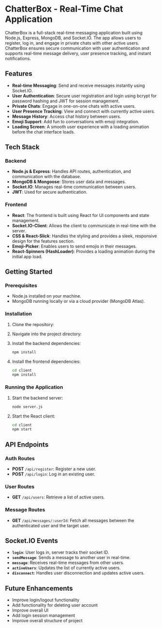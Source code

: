 # ChatterBox - Real-Time Chat Application

ChatterBox is a full-stack real-time messaging application built using Node.js, Express, MongoDB, and Socket.IO. The app allows users to register, log in, and engage in private chats with other active users. ChatterBox ensures secure communication with user authentication and supports real-time message delivery, user presence tracking, and instant notifications.

## Features

- **Real-time Messaging**: Send and receive messages instantly using Socket.IO.
- **User Authentication**: Secure user registration and login using bcrypt for password hashing and JWT for session management.
- **Private Chats**: Engage in one-on-one chats with active users.
- **User Presence Tracking**: View and connect with currently active users.
- **Message History**: Access chat history between users.
- **Emoji Support**: Add fun to conversations with emoji integration.
- **Loading Screen**: A smooth user experience with a loading animation before the chat interface loads.

## Tech Stack

### Backend
- **Node.js & Express**: Handles API routes, authentication, and communication with the database.
- **MongoDB & Mongoose**: Stores user data and messages.
- **Socket.IO**: Manages real-time communication between users.
- **JWT**: Used for secure authentication.

### Frontend
- **React**: The frontend is built using React for UI components and state management.
- **Socket.IO-Client**: Allows the client to communicate in real-time with the server.
- **CSS & React-Slick**: Handles the styling and provides a sleek, responsive design for the features section.
- **Emoji-Picker**: Enables users to send emojis in their messages.
- **React-Spinners (HashLoader)**: Provides a loading animation during the initial app load.

## Getting Started

### Prerequisites

- Node.js installed on your machine.
- MongoDB running locally or via a cloud provider (MongoDB Atlas).

### Installation

1. Clone the repository:

2. Navigate into the project directory:

3. Install the backend dependencies:

   ```bash
   npm install
   ```

4. Install the frontend dependencies:

   ```bash
   cd client
   npm install
   ```

### Running the Application

1. Start the backend server:

   ```bash
   node server.js
   ```

2. Start the React client:

   ```bash
   cd client
   npm start
   ```


## API Endpoints

### Auth Routes
- **POST** `/api/register`: Register a new user.
- **POST** `/api/login`: Log in an existing user.

### User Routes
- **GET** `/api/users`: Retrieve a list of active users.

### Message Routes
- **GET** `/api/messages/:userId`: Fetch all messages between the authenticated user and the target user.

## Socket.IO Events

- **`login`**: User logs in, server tracks their socket ID.
- **`sendMessage`**: Sends a message to another user in real-time.
- **`message`**: Receives real-time messages from other users.
- **`activeUsers`**: Updates the list of currently active users.
- **`disconnect`**: Handles user disconnection and updates active users.


## Future Enhancements

- Improve login/logout functionality
- Add functionality for deleting user account
- Improve overall UI
- Add login session management
- Improve overall structure of project
